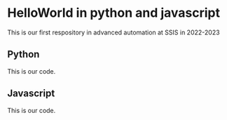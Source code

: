 # HelloWorld in python and javascript

This is our first respository in advanced automation at SSIS in 2022-2023

## Python

This is our code.

## Javascript

This is our code.
